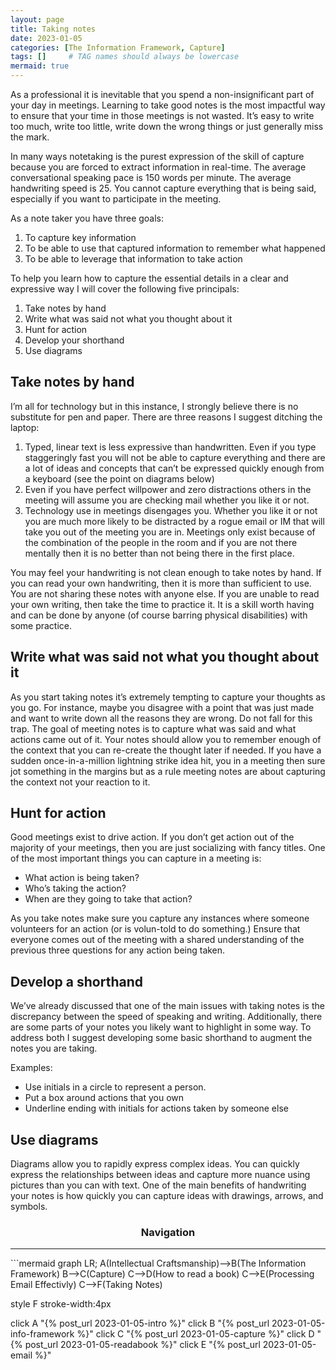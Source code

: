 ```yaml
---
layout: page
title: Taking notes
date: 2023-01-05
categories: [The Information Framework, Capture]
tags: []     # TAG names should always be lowercase
mermaid: true
---
```

As a professional it is inevitable that you spend a non-insignificant part of your day in meetings. Learning to take good notes is the most impactful way to ensure that your time in those meetings is not wasted. It’s easy to write too much, write too little, write down the wrong things or just generally miss the mark.

In many ways notetaking is the purest expression of the skill of capture because you are forced to extract information in real-time. The average conversational speaking pace is 150 words per minute. The average handwriting speed is 25. You cannot capture everything that is being said, especially if you want to participate in the meeting.

As a note taker you have three goals:
1.	To capture key information
2.	To be able to use that captured information to remember what happened
3.	To be able to leverage that information to take action

To help you learn how to capture the essential details in a clear and expressive way I will cover the following five principals:
1.	Take notes by hand
2.	Write what was said not what you thought about it
3.	Hunt for action
4.	Develop your shorthand
5.	Use diagrams

## Take notes by hand
I’m all for technology but in this instance, I strongly believe there is no substitute for pen and paper. There are three reasons I suggest ditching the laptop:
1.	Typed, linear text is less expressive than handwritten. Even if you type staggeringly fast you will not be able to capture everything and there are a lot of ideas and concepts that can’t be expressed quickly enough from a keyboard (see the point on diagrams below) 
2.	Even if you have perfect willpower and zero distractions others in the meeting will assume you are checking mail whether you like it or not.
3.	Technology use in meetings disengages you. Whether you like it or not you are much more likely to be distracted by a rogue email or IM that will take you out of the meeting you are in. Meetings only exist because of the combination of the people in the room and if you are not there mentally then it is no better than not being there in the first place.

You may feel your handwriting is not clean enough to take notes by hand. If you can read your own handwriting, then it is more than sufficient to use. You are not sharing these notes with anyone else. If you are unable to read your own writing, then take the time to practice it. It is a skill worth having and can be done by anyone (of course barring physical disabilities) with some practice.

## Write what was said not what you thought about it
As you start taking notes it’s extremely tempting to capture your thoughts as you go. For instance, maybe you disagree with a point that was just made and want to write down all the reasons they are wrong. Do not fall for this trap. The goal of meeting notes is to capture what was said and what actions came out of it. Your notes should allow you to remember enough of the context that you can re-create the thought later if needed. If you have a sudden once-in-a-million lightning strike idea hit, you in a meeting then sure jot something in the margins but as a rule meeting notes are about capturing the context not your reaction to it.

## Hunt for action
Good meetings exist to drive action. If you don’t get action out of the majority of your meetings, then you are just socializing with fancy titles.
One of the most important things you can capture in a meeting is:
- What action is being taken?
- Who’s taking the action?
- When are they going to take that action?

As you take notes make sure you capture any instances where someone volunteers for an action (or is volun-told to do something.) Ensure that everyone comes out of the meeting with a shared understanding of the previous three questions for any action being taken. 

## Develop a shorthand
We’ve already discussed that one of the main issues with taking notes is the discrepancy between the speed of speaking and writing. Additionally, there are some parts of your notes you likely want to highlight in some way. To address both I suggest developing some basic shorthand to augment the notes you are taking.

Examples:
- Use initials in a circle to represent a person.
- Put a box around actions that you own
- Underline ending with initials for actions taken by someone else

## Use diagrams
Diagrams allow you to rapidly express complex ideas. You can quickly express the relationships between ideas and capture more nuance using pictures than you can with text. One of the main benefits of handwriting your notes is how quickly you can capture ideas with drawings, arrows, and symbols.

<center><h3>Navigation</h3></center>
<hr/>
```mermaid
graph LR;
  A(Intellectual Craftsmanship)-->B(The Information Framework)
  B-->C(Capture)
  C-->D(How to read a book)
  C-->E(Processing Email Effectivly)
  C-->F(Taking Notes)

  style F stroke-width:4px

  click A "{% post_url 2023-01-05-intro %}"
  click B "{% post_url 2023-01-05-info-framework %}"
  click C "{% post_url 2023-01-05-capture %}"
  click D "{% post_url 2023-01-05-readabook %}"
  click E "{% post_url 2023-01-05-email %}"
```